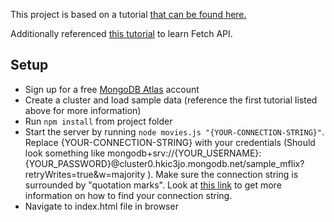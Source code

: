 This project is based on a tutorial [that can be found here.](https://www.mongodb.com/developer/languages/javascript/hapijs-nodejs-driver/)

Additionally referenced [this tutorial](https://www.taniarascia.com/how-to-connect-to-an-api-with-javascript/) to learn Fetch API.

## Setup

* Sign up for a free [MongoDB Atlas]() account
* Create a cluster and load sample data (reference the first tutorial listed above for more information)
* Run `npm install` from project folder
* Start the server by running `node movies.js "{YOUR-CONNECTION-STRING}"`. Replace {YOUR-CONNECTION-STRING} with your credentials (Should look something like mongodb+srv://{YOUR_USERNAME}:{YOUR_PASSWORD}@cluster0.hkic3jo.mongodb.net/sample_mflix?retryWrites=true&w=majority ). Make sure the connection string is surrounded by "quotation marks". Look at [this link](https://www.mongodb.com/basics/mongodb-connection-string#:~:text=How%20do%20I%20find%20my%20MongoDB%20connection%20string%3F) to get more information on how to find your connection string.
* Navigate to index.html file in browser
